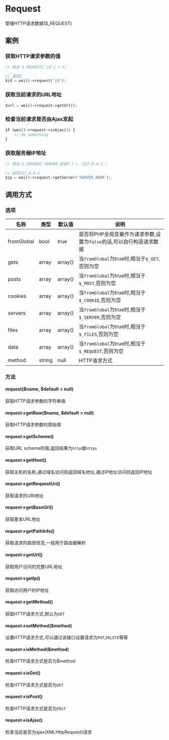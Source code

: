 Request
=======

管理HTTP请求数据($_REQUEST)

案例
----

### 获取HTTP请求参数的值

```php
// 假设 $_REQUEST['id'] = 5;

// 返回5
$id = wei()->request('id');
```

### 获取当前请求的URL地址

```php
$url = wei()->request->getUrl();
```

### 检查当前请求是否由Ajax发起

```php
if (wei()->request->inAjax()) {
	// do something
}
```

### 获取服务器IP地址

```php
// 假设 $_SERVER['SERVER_ADDR'] = '127.0.0.1';

// 返回127.0.0.1
$ip = wei()->request->getServer('SERVER_ADDR');
```

调用方式
--------

### 选项

名称          | 类型      | 默认值    | 说明
--------------|-----------|-----------|------
fromGlobal    | bool      | true      | 是否将PHP全局变量作为请求参数,设置为`false`的话,可以自行构造请求数据
gets          | array     | array()   | 当`fromGlobal`为true时,相当于`$_GET`,否则为空
posts         | array     | array()   | 当`fromGlobal`为true时,相当于`$_POST`,否则为空
cookies       | array     | array()   | 当`fromGlobal`为true时,相当于`$_COOKIE`,否则为空
servers       | array     | array()   | 当`fromGlobal`为true时,相当于`$_SERVER`,否则为空
files         | array     | array()   | 当`fromGlobal`为true时,相当于`$_FILES`,否则为空
data          | array     | array()   | 当`fromGlobal`为true时,相当于`$_REQUEST`,否则为空
method        | string    | null      | HTTP请求方式

### 方法

#### request($name, $default = null)
获取HTTP请求参数的字符串值

#### request->getRaw($name, $default = null)
获取HTTP请求参数的原始值

#### request->getScheme()
获取URL scheme的值,返回结果为`http`或`https`

#### request->getHost()
获取主机的名称,通过域名访问则返回域名地址,通过IP地址访问则返回IP地址

#### request->getRequestUri()
获取请求的URI地址

#### request->getBaseUrl()
获取基本URL地址

#### request->getPathInfo()
获取请求的路径信息,一般用于路由器解析

#### request->getUrl()
获取用户访问的完整URL地址

#### request->getIp()
获取访问用户的IP地址

#### request->getMethod()
获取HTTP请求方式,默认为`GET`

#### request->setMethod($method)
设置HTTP请求方式,可以通过该接口设置请求为`PUT`,`DELETE`等等

#### request->isMethod($method)
检查HTTP请求方式是否为$method

#### request->isGet()
检查HTTP请求方式是否为`GET`

#### request->isPost()
检查HTTP请求方式是否为`POST`

#### request->isAjax()
检查当前是否为ajax(XMLHttpRequest)请求
